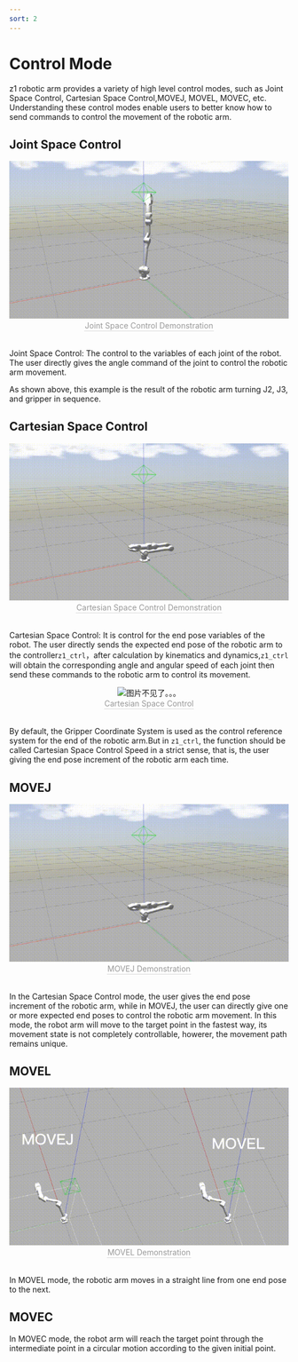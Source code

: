 ```yaml
---
sort: 2
---
```

# Control Mode

z1 robotic arm provides a variety of high level control modes, such as Joint Space Control, Cartesian Space Control,MOVEJ, MOVEL, MOVEC, etc. Understanding these control modes enable users to better know how to send commands to control the movement of the robotic arm.

## Joint Space Control

<center>
<img src="../img/gazebo_ctrl4.gif" style="zoom:100%" alt=" 图片不见了。。。 "/>
<br>
<div style="color:orange; border-bottom: 0.1px solid #d9d9d9;
display: inline-block;
color: #999;
padding: 1px;">Joint Space Control Demonstration</div>
</center>
<br>

Joint Space Control: The control to the variables of each joint of the robot. The user directly gives the angle command of the joint to control the robotic arm movement.

As shown above, this example is the result of the robotic arm turning J2, J3, and gripper in sequence. 

## Cartesian Space Control

<center>
<img src="../img/gazebo_cartesian1.gif" style="zoom:100%" alt=" 图片不见了。。。 "/>
<br>
<div style="color:orange; border-bottom: 0.1px solid #d9d9d9;
display: inline-block;
color: #999;
padding: 1px;">Cartesian Space Control Demonstration</div>
</center>
<br>

Cartesian Space Control: It is control for the end pose variables of the robot. 
The user directly sends the expected end pose of the robotic arm to the controller`z1_ctrl`，after calculation by kinematics and dynamics,`z1_ctrl` will obtain the corresponding angle and angular speed of each joint then send these commands to the robotic arm to control its movement.

<center>
<img src="../img/cartesian_example.jpg" style="zoom:100%" alt=" 图片不见了。。。 "/>
<br>
<div style="color:orange; border-bottom: 0.1px solid #d9d9d9;
display: inline-block;
color: #999;
padding: 1px;">Cartesian Space Control</div>
</center>
<br>

By default, the Gripper Coordinate System is used as the control reference system for the end of the robotic arm.But in `z1_ctrl`, the function should be called Cartesian Space Control Speed in a strict sense, that is, the user giving the end pose increment of the robotic arm each time.

## MOVEJ

<center>
<img src="../img/gazebo_moveJ.gif" style="zoom:100%" alt=" 图片不见了。。。 "/>
<br>
<div style="color:orange; border-bottom: 0.1px solid #d9d9d9;
display: inline-block;
color: #999;
padding: 1px;">MOVEJ Demonstration</div>
</center>
<br>

In the Cartesian Space Control mode, the user gives the end pose increment of the robotic arm, while in MOVEJ, the user can directly give one or more expected end poses to control the robotic arm movement. In this mode, the robot arm will move to the target point in the fastest way, its movement state is not completely controllable, howerer, the movement path remains unique.

## MOVEL

<center>
<img src="../img/moveLandmoveJ1.gif" style="zoom:100%" alt=" 图片不见了。。。 "/>
<br>
<div style="color:orange; border-bottom: 0.1px solid #d9d9d9;
display: inline-block;
color: #999;
padding: 1px;">MOVEL Demonstration</div>
</center>
<br>

In MOVEL mode, the robotic arm moves in a straight line from one end pose to the next.

## MOVEC

In MOVEC mode, the robot arm will reach the target point through the intermediate point in a circular motion according to the given initial point.
